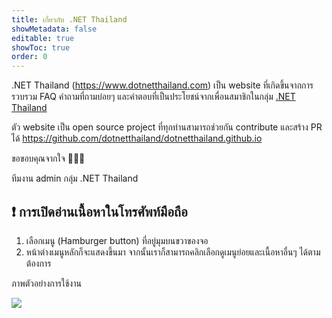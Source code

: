 ```yaml
---
title: เกี่ยวกับ .NET Thailand
showMetadata: false
editable: true
showToc: true
order: 0
---
```


.NET Thailand (https://www.dotnetthailand.com) เป็น website ที่เกิดขึ้นจากการรวบรวม FAQ คำถามที่ถามบ่อยๆ
และคำตอบที่เป็นประโยชน์จากเพื่อนสมาชิกในกลุ่ม [.NET Thailand](https://www.facebook.com/groups/dotnetthailand)

ตัว website เป็น open source project ที่ทุกท่านสามารถช่วยกัน contribute และสร้าง PR ได้ https://github.com/dotnetthailand/dotnetthailand.github.io

ขอขอบคุณจากใจ 🙏🙏🙏

ทีมงาน admin กลุ่ม .NET Thailand

## ❗ การเปิดอ่านเนื้อหาในโทรศัพท์มือถือ

1. เลือกเมนู (Hamburger button) ที่อยู่มุมบนขวาของจอ
2. หน้าต่างเมนูหลักก็จะแสดงขึ้นมา จากนั้นเราก็สามารถคลิกเลือกดูเมนูย่อยและเนื้อหาอื่นๆ ได้ตามต้องการ

ภาพตัวอย่างการใช้งาน

![](images/website-menu-on-mobile.jpg)
